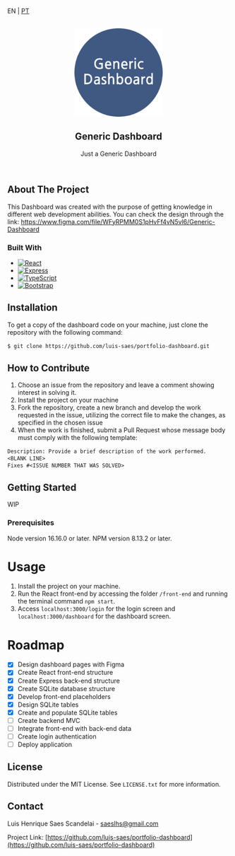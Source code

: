 <p>EN | 
  <a href="https://github.com/luis-saes/portfolio-dashboard/blob/main/README-pt-BR.md">PT</a>
</p>

<br />
<div align="center">
  <img src="images/logo.png" alt="Logo" width="200" height="200" />

  <h2 align="center">Generic Dashboard</h2>

  <p align="center">
    Just a Generic Dashboard
  </p>
  <br />
</div>

## About The Project

This Dashboard was created with the purpose of getting knowledge in different web development abilities. 
You can check the design through the link: https://www.figma.com/file/WFyRPMM0S1pHvFf4vN5vl6/Generic-Dashboard

### Built With

* [![React][React.js]][React-url]
* [![Express][Express.js]][Express-url]
* [![TypeScript][TypeScript]][TypeScript-url]
* [![Bootstrap][Bootstrap.com]][Bootstrap-url]

## Installation

To get a copy of the dashboard code on your machine, just clone the repository with the following command:
```sh
$ git clone https://github.com/luis-saes/portfolio-dashboard.git
```

## How to Contribute

1. Choose an issue from the repository and leave a comment showing interest in solving it.
2. Install the project on your machine
3. Fork the repository, create a new branch and develop the work requested in the issue, utilizing the correct file to make the changes, as specified in the chosen issue
4. When the work is finished, submit a Pull Request whose message body must comply with the following template:

```
Description: Provide a brief description of the work performed.
<BLANK LINE>
Fixes #<ISSUE NUMBER THAT WAS SOLVED>
```

## Getting Started

WIP

### Prerequisites

Node version 16.16.0 or later.
NPM version 8.13.2 or later.

# Usage

1. Install the project on your machine.
2. Run the React front-end by accessing the folder `/front-end` and running the terminal command `npm start`.
3. Access `localhost:3000/login` for the login screen and `localhost:3000/dashboard` for the dashboard screen.

# Roadmap

- [x] Design dashboard pages with Figma
- [x] Create React front-end structure
- [x] Create Express back-end structure
- [x] Create SQLite database structure
- [x] Develop front-end placeholders
- [x] Design SQLite tables
- [x] Create and populate SQLite tables
- [ ] Create backend MVC
- [ ] Integrate front-end with back-end data
- [ ] Create login authentication
- [ ] Deploy application

## License

Distributed under the MIT License. See `LICENSE.txt` for more information.

## Contact

Luis Henrique Saes Scandelai - saeslhs@gmail.com

Project Link: [https://github.com/luis-saes/portfolio-dashboard](https://github.com/luis-saes/portfolio-dashboard)

<!-- MARKDOWN LINKS & IMAGES -->
[license-shield]: https://img.shields.io/github/license/othneildrew/Best-README-Template.svg?style=for-the-badge
[license-url]: https://github.com/othneildrew/Best-README-Template/blob/master/LICENSE.txt
[linkedin-shield]: https://img.shields.io/badge/-LinkedIn-black.svg?style=for-the-badge&logo=linkedin&colorB=555
[linkedin-url]: https://linkedin.com/in/othneildrew
[product-screenshot]: images/screenshot.png
[React.js]: https://img.shields.io/badge/React-20232A?style=for-the-badge&logo=react&logoColor=61DAFB
[React-url]: https://reactjs.org/
[Bootstrap.com]: https://img.shields.io/badge/Bootstrap-563D7C?style=for-the-badge&logo=bootstrap&logoColor=white
[Bootstrap-url]: https://getbootstrap.com
[Express.js]: https://img.shields.io/badge/Express.js-404D59?style=for-the-badge
[Express-url]: https://expressjs.com/
[TypeScript]: https://img.shields.io/badge/TypeScript-007ACC?style=for-the-badge&logo=typescript&logoColor=white
[TypeScript-url]: https://www.typescriptlang.org/
